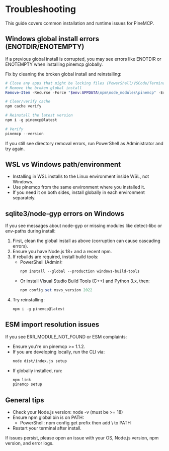 # Troubleshooting

This guide covers common installation and runtime issues for PineMCP.

## Windows global install errors (ENOTDIR/ENOTEMPTY)

If a previous global install is corrupted, you may see errors like ENOTDIR or ENOTEMPTY when installing pinemcp globally.

Fix by cleaning the broken global install and reinstalling:

```powershell
# Close any apps that might be locking files (PowerShell/VSCode/Terminals)
# Remove the broken global install
Remove-Item -Recurse -Force "$env:APPDATA\npm\node_modules\pinemcp" -ErrorAction SilentlyContinue

# Clear/verify cache
npm cache verify

# Reinstall the latest version
npm i -g pinemcp@latest

# Verify
pinemcp --version
```

If you still see directory removal errors, run PowerShell as Administrator and try again.

## WSL vs Windows path/environment

- Installing in WSL installs to the Linux environment inside WSL, not Windows.
- Use pinemcp from the same environment where you installed it.
- If you need it on both sides, install globally in each environment separately.

## sqlite3/node-gyp errors on Windows

If you see messages about node-gyp or missing modules like detect-libc or env-paths during install:

1. First, clean the global install as above (corruption can cause cascading errors).
2. Ensure you have Node.js 18+ and a recent npm.
3. If rebuilds are required, install build tools:
   - PowerShell (Admin):
     ```powershell
     npm install --global --production windows-build-tools
     ```
   - Or install Visual Studio Build Tools (C++) and Python 3.x, then:
     ```powershell
     npm config set msvs_version 2022
     ```
4. Try reinstalling:
   ```powershell
   npm i -g pinemcp@latest
   ```

## ESM import resolution issues

If you see ERR_MODULE_NOT_FOUND or ESM complaints:

- Ensure you're on pinemcp >= 1.1.2.
- If you are developing locally, run the CLI via:
  ```bash
  node dist/index.js setup
  ```
- If globally installed, run:
  ```bash
  npm link
  pinemcp setup
  ```

## General tips

- Check your Node.js version: node -v (must be >= 18)
- Ensure npm global bin is on PATH:
  - PowerShell: npm config get prefix then add <prefix>\ to PATH
- Restart your terminal after install.

If issues persist, please open an issue with your OS, Node.js version, npm version, and error logs.
